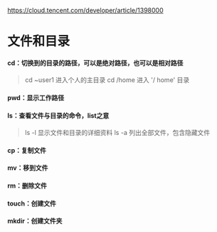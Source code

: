 https://cloud.tencent.com/developer/article/1398000

# 文件和目录
#### cd：切换到的目录的路径，可以是绝对路径，也可以是相对路径
> cd ~user1   进入个人的主目录 
cd /home    进入 '/ home' 目录

#### pwd：显示工作路径

#### ls：查看文件与目录的命令，list之意
> ls -l 显示文件和目录的详细资料 
ls -a 列出全部文件，包含隐藏文件

#### cp：复制文件

#### mv：移到文件

#### rm：删除文件

#### touch：创建文件





#### mkdir：创建文件夹


 



 


